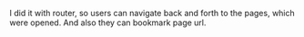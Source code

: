 I did it with router, so users can navigate back and forth to the pages, which were opened.
And also they can bookmark page url.